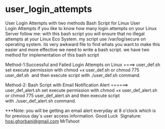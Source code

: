# user_login_attempts
User Login Attempts with two methods
Bash Script for Linux User Login Attempts
if you like to know how many login attempts on your Linux Server follow me:
with this bash script you will ensure that no illegal attempts at your Linux Eco System.
my script use /var/log/secure on operating system.
its very awkward file to find whats you want.to make this easier and more effective we need to write a bash script.
we have two method for implementation of this bash script

Method-1:Successful and Failed Login Attempts on Linux ====> user_def.sh
set execute permission with chmod +x user_def.sh or chmod 775 user_def.sh 
and then execute script with ./user_def.sh command.

Method-2: Bash Script with Email Notification Alert  ======> user_def_alert.sh
set execute permission with chmod +x user_def_alert.sh or chmod 775 user_def_alert.sh
and then execute script with ./user_def_alert.sh command.

***Note: you will be getting an email alert everyday at 8 o'clock which is for previous day`s user access information.
Good Luck 
Signature: hosi.ghorbani@gmail.com
MrTshoot

